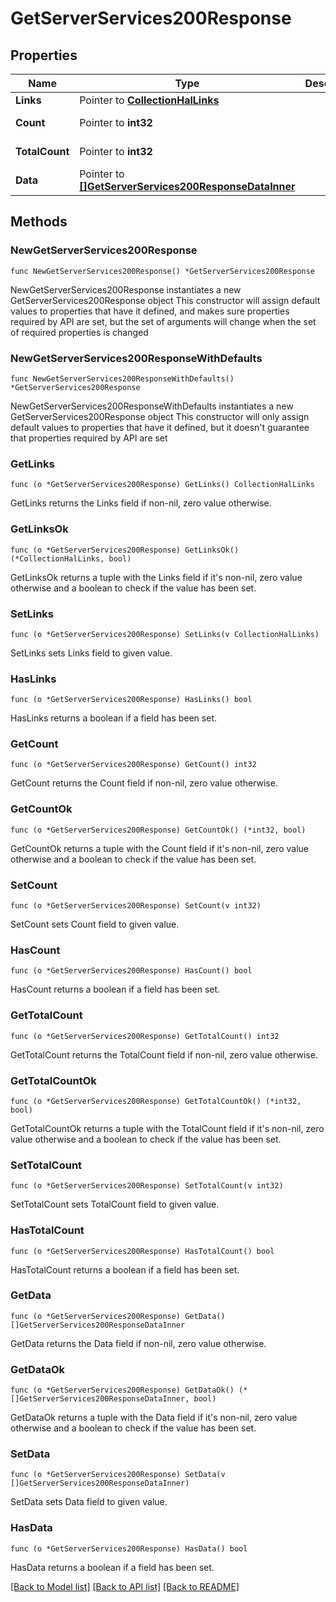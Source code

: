 # GetServerServices200Response

## Properties

Name | Type | Description | Notes
------------ | ------------- | ------------- | -------------
**Links** | Pointer to [**CollectionHalLinks**](CollectionHalLinks.md) |  | [optional] 
**Count** | Pointer to **int32** |  | [optional] [readonly] 
**TotalCount** | Pointer to **int32** |  | [optional] [readonly] 
**Data** | Pointer to [**[]GetServerServices200ResponseDataInner**](GetServerServices200ResponseDataInner.md) |  | [optional] [readonly] 

## Methods

### NewGetServerServices200Response

`func NewGetServerServices200Response() *GetServerServices200Response`

NewGetServerServices200Response instantiates a new GetServerServices200Response object
This constructor will assign default values to properties that have it defined,
and makes sure properties required by API are set, but the set of arguments
will change when the set of required properties is changed

### NewGetServerServices200ResponseWithDefaults

`func NewGetServerServices200ResponseWithDefaults() *GetServerServices200Response`

NewGetServerServices200ResponseWithDefaults instantiates a new GetServerServices200Response object
This constructor will only assign default values to properties that have it defined,
but it doesn't guarantee that properties required by API are set

### GetLinks

`func (o *GetServerServices200Response) GetLinks() CollectionHalLinks`

GetLinks returns the Links field if non-nil, zero value otherwise.

### GetLinksOk

`func (o *GetServerServices200Response) GetLinksOk() (*CollectionHalLinks, bool)`

GetLinksOk returns a tuple with the Links field if it's non-nil, zero value otherwise
and a boolean to check if the value has been set.

### SetLinks

`func (o *GetServerServices200Response) SetLinks(v CollectionHalLinks)`

SetLinks sets Links field to given value.

### HasLinks

`func (o *GetServerServices200Response) HasLinks() bool`

HasLinks returns a boolean if a field has been set.

### GetCount

`func (o *GetServerServices200Response) GetCount() int32`

GetCount returns the Count field if non-nil, zero value otherwise.

### GetCountOk

`func (o *GetServerServices200Response) GetCountOk() (*int32, bool)`

GetCountOk returns a tuple with the Count field if it's non-nil, zero value otherwise
and a boolean to check if the value has been set.

### SetCount

`func (o *GetServerServices200Response) SetCount(v int32)`

SetCount sets Count field to given value.

### HasCount

`func (o *GetServerServices200Response) HasCount() bool`

HasCount returns a boolean if a field has been set.

### GetTotalCount

`func (o *GetServerServices200Response) GetTotalCount() int32`

GetTotalCount returns the TotalCount field if non-nil, zero value otherwise.

### GetTotalCountOk

`func (o *GetServerServices200Response) GetTotalCountOk() (*int32, bool)`

GetTotalCountOk returns a tuple with the TotalCount field if it's non-nil, zero value otherwise
and a boolean to check if the value has been set.

### SetTotalCount

`func (o *GetServerServices200Response) SetTotalCount(v int32)`

SetTotalCount sets TotalCount field to given value.

### HasTotalCount

`func (o *GetServerServices200Response) HasTotalCount() bool`

HasTotalCount returns a boolean if a field has been set.

### GetData

`func (o *GetServerServices200Response) GetData() []GetServerServices200ResponseDataInner`

GetData returns the Data field if non-nil, zero value otherwise.

### GetDataOk

`func (o *GetServerServices200Response) GetDataOk() (*[]GetServerServices200ResponseDataInner, bool)`

GetDataOk returns a tuple with the Data field if it's non-nil, zero value otherwise
and a boolean to check if the value has been set.

### SetData

`func (o *GetServerServices200Response) SetData(v []GetServerServices200ResponseDataInner)`

SetData sets Data field to given value.

### HasData

`func (o *GetServerServices200Response) HasData() bool`

HasData returns a boolean if a field has been set.


[[Back to Model list]](../README.md#documentation-for-models) [[Back to API list]](../README.md#documentation-for-api-endpoints) [[Back to README]](../README.md)


